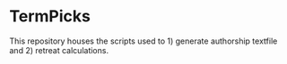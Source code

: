# TermPicks
This repository houses the scripts used to 1) generate authorship textfile and 2) retreat calculations.
